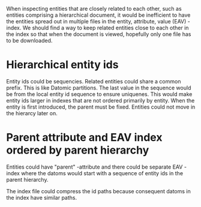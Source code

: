 When inspecting entities that are closely related to each other, such as entities comprising a hierarchical document, it would be inefficient to have the entities spread out in multiple files in the  entity, attribute, value (EAV) -index. We should find a way to keep related entities close to each other in the index so that when the document is viewed, hopefully only one file has to be downloaded.

# Hierarchical entity ids
Entity ids could be sequencies. Related entities could share a common prefix. This is like Datomic partitions. The last value in the sequence would be from the local entity id sequence to ensure uniquenes. This would make entity ids larger in indexes that are not ordered primarily by entity. When the entity is first introduced, the parent must be fixed. Entities could not move in the hierarcy later on.

# Parent attribute and EAV index ordered by parent hierarchy
Entities could have "parent" -attribute and there could be separate EAV -index where the datoms would start with a sequence of entity ids in the parent hierarchy.

The index file could compress the id paths because consequent datoms in the index have similar paths.